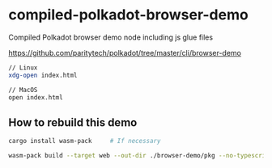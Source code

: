 # compiled-polkadot-browser-demo

Compiled Polkadot browser demo node including js glue files

https://github.com/paritytech/polkadot/tree/master/cli/browser-demo

```sh
// Linux
xdg-open index.html

// MacOS
open index.html
```

## How to rebuild this demo

```sh
cargo install wasm-pack		# If necessary

wasm-pack build --target web --out-dir ./browser-demo/pkg --no-typescript --release ./.. -- --no-default-features --features "browser"

```
